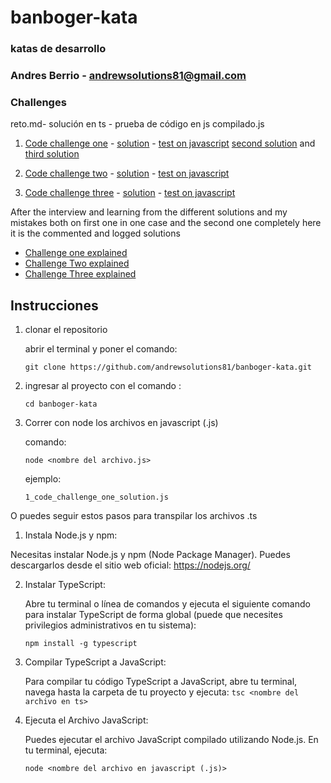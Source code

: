 # banboger-kata

### katas de desarrollo



### Andres Berrio - andrewsolutions81@gmail.com




### Challenges

  reto.md- solución en ts - prueba de código en js compilado.js

1. [Code challenge one](https://github.com/andrewsolutions81/banboger-kata/blob/main/1_code_challenge_one.MD) - [solution](https://github.com/andrewsolutions81/banboger-kata/blob/main/1_code_challenge_one_solution.ts) - [test on javascript](https://github.com/andrewsolutions81/banboger-kata/blob/main/1_code_challenge_one_solution.js) [second solution](https://github.com/andrewsolutions81/banboger-kata/blob/main/1_code_challenge_one_solution2.js) and [third solution](https://github.com/andrewsolutions81/banboger-kata/blob/main/1_code_challenge_one_solution3.js)

2. [Code challenge two](https://github.com/andrewsolutions81/banboger-kata/blob/main/2_code_challenge_two.md) - [solution](https://github.com/andrewsolutions81/banboger-kata/blob/main/2_code_challenge_two_solution.ts) - [test on javascript](https://github.com/andrewsolutions81/banboger-kata/blob/main/2_code_challenge_two_solution.js)

3. [Code challenge three](https://github.com/andrewsolutions81/banboger-kata/blob/main/3_code_challenge_three.md) - [solution](https://github.com/andrewsolutions81/banboger-kata/blob/main/3_code_challenge_three_solution.ts) - [test on javascript](https://github.com/andrewsolutions81/banboger-kata/blob/main/3_code_challenge_three_solution.js)

 After the interview and learning from the different solutions and my mistakes both on first one in one case and the second one completely here it is the commented and logged solutions

 - [Challenge one explained](https://github.com/andrewsolutions81/banboger-kata/blob/main/E1_code_challenge_one_solution.js)
 - [Challenge Two explained](https://github.com/andrewsolutions81/banboger-kata/blob/main/E2_code_challenge_two_solution.js)
 - [Challenge Three explained](https://github.com/andrewsolutions81/banboger-kata/blob/main/E3_code_challenge_three_solution.js)



## Instrucciones



1. clonar el repositorio

	abrir el terminal y poner el comando:

	```git clone https://github.com/andrewsolutions81/banboger-kata.git```

2. ingresar al proyecto con el comando :

	```cd banboger-kata```

3. Correr con node los archivos en javascript (.js)

	comando:

	```node <nombre del archivo.js>```

	ejemplo:

	```1_code_challenge_one_solution.js```



O puedes seguir estos pasos para transpilar los archivos .ts



1. Instala Node.js y npm:

Necesitas instalar Node.js y npm (Node Package Manager). Puedes descargarlos desde el sitio web oficial: https://nodejs.org/

2. Instalar TypeScript:

	Abre tu terminal o línea de comandos y ejecuta el siguiente comando para instalar TypeScript de forma global (puede que necesites privilegios administrativos en tu sistema):

	```npm install -g typescript```

3. Compilar TypeScript a JavaScript:

	Para compilar tu código TypeScript a JavaScript, abre tu terminal, navega hasta la carpeta de tu proyecto y ejecuta: ```tsc <nombre del archivo en ts>```



4. Ejecuta el Archivo JavaScript:

	Puedes ejecutar el archivo JavaScript compilado utilizando Node.js. En tu terminal, ejecuta:

	```node <nombre del archivo en javascript (.js)>```
